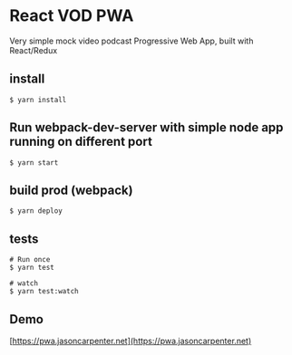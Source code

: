 # React VOD PWA

Very simple mock video podcast Progressive Web App, built with React/Redux    

## install

```
$ yarn install
```

## Run webpack-dev-server with simple node app running on different port    

```
$ yarn start
```

## build prod (webpack)

```
$ yarn deploy
```

## tests

```
# Run once
$ yarn test

# watch
$ yarn test:watch
```

## Demo

[https://pwa.jasoncarpenter.net](https://pwa.jasoncarpenter.net)    
